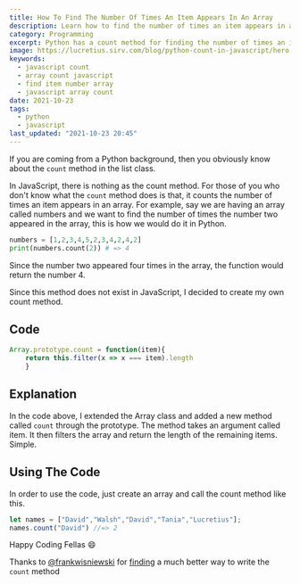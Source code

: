 ```yaml
---
title: How To Find The Number Of Times An Item Appears In An Array
description: Learn how to find the number of times an item appears in an array in JavaScript
category: Programming
excerpt: Python has a count method for finding the number of times an item appears in an array, learn how to do that in JavaScript since it does not have that method
image: https://lucretius.sirv.com/blog/python-count-in-javascript/hero.jpg
keywords:
  - javascript count	
  - array count javascript
  - find item number array
  - javascript array count
date: 2021-10-23
tags:
  - python
  - javascript
last_updated: "2021-10-23 20:45"
---
```


<p class="intro">
    If you are coming from a Python background, then you obviously know about the <code>count</code> method in the list class.
</p>

In JavaScript, there is nothing as the count method. For those of you who don't know what the `count` method does is that, it counts the number of times an item appears in an array. For example, say we are having an array	 called numbers and we want to find the number of times the number two appeared in the array, this is how we would do it in Python.

```python
numbers = [1,2,3,4,5,2,3,4,2,4,2]
print(numbers.count(2)) # => 4
```

Since the number two appeared four times in the array, the function would return the number 4.

 Since this method does not exist in JavaScript, I decided to create my own count method.

## Code

```javascript
Array.prototype.count = function(item){
	return this.filter(x => x === item).length
	}

```



## Explanation

In the code above, I extended the Array class and added a new method called `count` through the prototype. The method takes an argument called item. It then filters the array and return the length of the remaining items.
Simple.

## Using The Code

In order to use the code, just create an array and call the count method like this.

```javascript
let names = ["David","Walsh","David","Tania","Lucretius"];
names.count("David") //=> 2
```

Happy Coding Fellas :smile:

<div class="note">
	Thanks to <a href="https://dev.to/frankwisniewski">@frankwisniewski</a> for <a href="https://dev.to/frankwisniewski/comment/1j5oj">finding</a> a much better way to write the <code>count</code> method
</div>